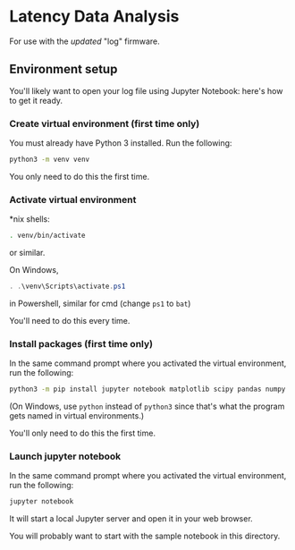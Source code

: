 # Latency Data Analysis

<!--
Copyright 2021, Collabora, Ltd.
SPDX-License-Identifier: BSL-1.0
-->

For use with the *updated* "log" firmware.

## Environment setup

You'll likely want to open your log file using Jupyter Notebook: here's how to get it ready.

### Create virtual environment (first time only)

You must already have Python 3 installed. Run the following:

```sh
python3 -m venv venv
```

You only need to do this the first time.

### Activate virtual environment

*nix shells:

```sh
. venv/bin/activate
```

or similar.

On Windows,

```powershell
. .\venv\Scripts\activate.ps1
```

in Powershell, similar for cmd (change `ps1` to `bat`)

You'll need to do this every time.

### Install packages (first time only)

In the same command prompt where you activated the virtual environment, run the
following:

```sh
python3 -m pip install jupyter notebook matplotlib scipy pandas numpy
```

(On Windows, use `python` instead of `python3` since that's what the program
gets named in virtual environments.)

You'll only need to do this the first time.

### Launch jupyter notebook

In the same command prompt where you activated the virtual environment, run the
following:

```sh
jupyter notebook
```

It will start a local Jupyter server and open it in your web browser.

You will probably want to start with the sample notebook in this directory.

